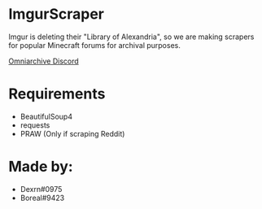 # ImgurScraper
Imgur is deleting  their "Library of Alexandria", so we are making scrapers for popular Minecraft forums for archival purposes.

[Omniarchive Discord](https://omniarchive.uk/discord)


# Requirements
- BeautifulSoup4
- requests
- PRAW (Only if scraping Reddit)

# Made by:
- Dexrn#0975
- Boreal#9423
